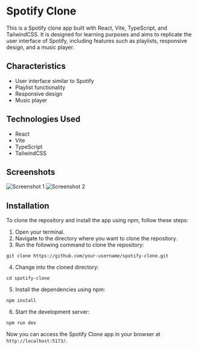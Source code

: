 # Spotify Clone

This is a Spotify clone app built with React, Vite, TypeScript, and TailwindCSS. It is designed for learning purposes and aims to replicate the user interface of Spotify, including features such as playlists, responsive design, and a music player.

## Characteristics

- User interface similar to Spotify
- Playlist functionality
- Responsive design
- Music player

## Technologies Used

- React
- Vite
- TypeScript
- TailwindCSS

## Screenshots

![Screenshot 1](/path/to/screenshot1.png)
![Screenshot 2](/path/to/screenshot2.png)

## Installation

To clone the repository and install the app using npm, follow these steps:

1. Open your terminal.
2. Navigate to the directory where you want to clone the repository.
3. Run the following command to clone the repository:

  ```shell
  git clone https://github.com/your-username/spotify-clone.git
  ```

4. Change into the cloned directory:

  ```shell
  cd spotify-clone
  ```

5. Install the dependencies using npm:

  ```shell
  npm install
  ```

6. Start the development server:

  ```shell
  npm run dev
  ```

Now you can access the Spotify Clone app in your browser at `http://localhost:5173/`.
